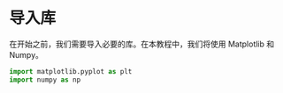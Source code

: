 # 导入库

在开始之前，我们需要导入必要的库。在本教程中，我们将使用 Matplotlib 和 Numpy。

```python
import matplotlib.pyplot as plt
import numpy as np
```
